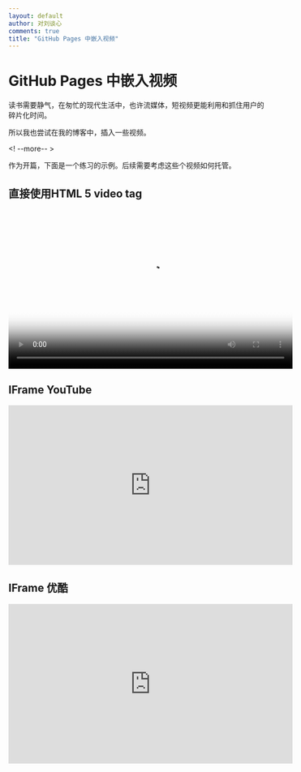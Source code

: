 ```yaml
---
layout: default
author: 对刘谈心
comments: true
title: "GitHub Pages 中嵌入视频"
---
```


# GitHub Pages 中嵌入视频

读书需要静气，在匆忙的现代生活中，也许流媒体，短视频更能利用和抓住用户的碎片化时间。

所以我也尝试在我的博客中，插入一些视频。

<! --more-- >

作为开篇，下面是一个练习的示例。后续需要考虑这些个视频如何托管。

## 直接使用HTML 5 video tag

<video width="560" height="315" src="http://media.w3.org/2010/05/sintel/trailer.mp4" controls="controls" poster="http://media.w3.org/2010/05/sintel/poster.png">
your browser does not support the  HTML5 Video element
</video>

## IFrame YouTube

<iframe width="560" height="315" src="https://www.youtube.com/embed/P1QE8ZPwsgc" frameborder="0" allowfullscreen></iframe>

## IFrame 优酷

<iframe width="560" height="315" src="http://player.youku.com/embed/XNjk4MzE4MTg4" frameborder="0" allowfullscreen></iframe>
